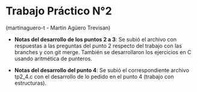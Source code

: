 # Trabajo Práctico N°2

(martinaguero-t - Martin Agüero Trevisan)

- **Notas del desarrollo de los puntos 2 a 3**:
Se subió el archivo con respuestas a las preguntas del punto 2 respecto del trabajo con las branches y con git merge. También se desarrollaron los ejercicios en C usando aritmética de punteros.

- **Notas del desarrollo del punto 4**:
Se subió el correspondiente archivo tp2_4.c con el desarrollo de lo pedido en el punto 4 (trabajo con estructuras).
